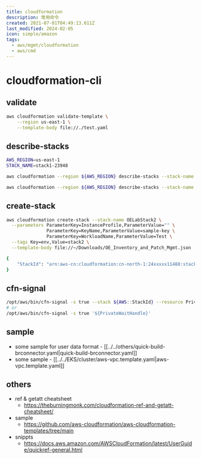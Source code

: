 ```yaml
---
title: cloudformation
description: 常用命令
created: 2021-07-01T04:49:13.611Z
last_modified: 2024-02-05
icon: simple/amazon
tags:
  - aws/mgmt/cloudformation
  - aws/cmd
---
```

# cloudformation-cli

## validate
```sh
aws cloudformation validate-template \
    --region us-east-1 \
    --template-body file://./test.yaml

```

## describe-stacks
```sh
AWS_REGION=us-east-1
STACK_NAME=stack1-23948

aws cloudformation --region ${AWS_REGION} describe-stacks --stack-name ${STACK_NAME} --query 'Stacks[0].Outputs[?OutputKey==`VPCID`].OutputValue' --output text

aws cloudformation --region ${AWS_REGION} describe-stacks --stack-name ${STACK_NAME} --query 'Stacks[0].StackStatus' --output text

```

## create-stack
```sh
aws cloudformation create-stack --stack-name OELabStack2 \
  --parameters ParameterKey=InstanceProfile,ParameterValue="" \
               ParameterKey=KeyName,ParameterValue=sample-key \
               ParameterKey=WorkloadName,ParameterValue=Test \
  --tags Key=env,Value=stack2 \
  --template-body file://~/Downloads/OE_Inventory_and_Patch_Mgmt.json

{
    "StackId": "arn:aws-cn:cloudformation:cn-north-1:24xxxxx11488:stack/OELabStack1/64469510-5339-11ea-8854-022274580dba"
}

```

## cfn-signal
```sh
/opt/aws/bin/cfn-signal -s true --stack ${AWS::StackId} --resource PrivateWaitCondition --region ${AWS::Region} 
# or 
/opt/aws/bin/cfn-signal -s true '${PrivateWaitHandle}'

```


## sample
- some sample for user data format - [[../../others/quick-build-brconnector.yaml|quick-build-brconnector.yaml]]
- some sample - [[../../EKS/cluster/aws-vpc.template.yaml|aws-vpc.template.yaml]]

## others
- ref & getatt cheatsheet
    - https://theburningmonk.com/cloudformation-ref-and-getatt-cheatsheet/
- sample
    - https://github.com/aws-cloudformation/aws-cloudformation-templates/tree/main
- snippts
    - https://docs.aws.amazon.com/AWSCloudFormation/latest/UserGuide/quickref-general.html


